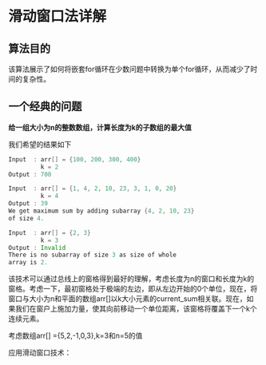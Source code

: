 # 滑动窗口法详解

## 算法目的

该算法展示了如何将嵌套for循环在少数问题中转换为单个for循环，从而减少了时间的复杂性。

## 一个经典的问题

**给一组大小为n的整数数组，计算长度为k的子数组的最大值**

我们希望的结果如下

```java
Input  : arr[] = {100, 200, 300, 400}
         k = 2
Output : 700

Input  : arr[] = {1, 4, 2, 10, 23, 3, 1, 0, 20}
         k = 4 
Output : 39
We get maximum sum by adding subarray {4, 2, 10, 23}
of size 4.

Input  : arr[] = {2, 3}
         k = 3
Output : Invalid
There is no subarray of size 3 as size of whole
array is 2.
```

该技术可以通过总线上的窗格得到最好的理解，考虑长度为n的窗口和长度为k的窗格。考虑一下，最初窗格处于极端的左边，即从左边开始的0个单位，现在，将窗口与大小为n和平面的数组arr[]以k大小元素的current_sum相关联。现在，如果我们在窗户上施加力量，使其向前移动一个单位距离，该窗格将覆盖下一个k个连续元素。

考虑数组arr[] ={5,2,-1,0,3},k=3和n=5的值

应用滑动窗口技术：





























